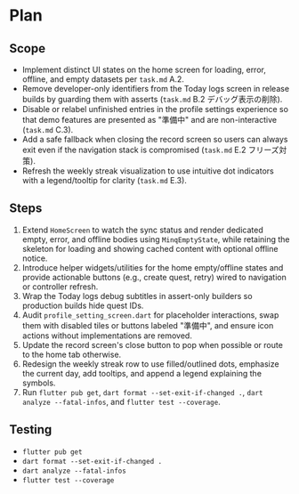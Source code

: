 # Plan

## Scope
- Implement distinct UI states on the home screen for loading, error, offline, and empty datasets per `task.md` A.2.
- Remove developer-only identifiers from the Today logs screen in release builds by guarding them with asserts (`task.md` B.2 デバッグ表示の削除).
- Disable or relabel unfinished entries in the profile settings experience so that demo features are presented as "準備中" and are non-interactive (`task.md` C.3).
- Add a safe fallback when closing the record screen so users can always exit even if the navigation stack is compromised (`task.md` E.2 フリーズ対策).
- Refresh the weekly streak visualization to use intuitive dot indicators with a legend/tooltip for clarity (`task.md` E.3).

## Steps
1. Extend `HomeScreen` to watch the sync status and render dedicated empty, error, and offline bodies using `MinqEmptyState`, while retaining the skeleton for loading and showing cached content with optional offline notice.
2. Introduce helper widgets/utilities for the home empty/offline states and provide actionable buttons (e.g., create quest, retry) wired to navigation or controller refresh.
3. Wrap the Today logs debug subtitles in assert-only builders so production builds hide quest IDs.
4. Audit `profile_setting_screen.dart` for placeholder interactions, swap them with disabled tiles or buttons labeled "準備中", and ensure icon actions without implementations are removed.
5. Update the record screen's close button to pop when possible or route to the home tab otherwise.
6. Redesign the weekly streak row to use filled/outlined dots, emphasize the current day, add tooltips, and append a legend explaining the symbols.
7. Run `flutter pub get`, `dart format --set-exit-if-changed .`, `dart analyze --fatal-infos`, and `flutter test --coverage`.

## Testing
- `flutter pub get`
- `dart format --set-exit-if-changed .`
- `dart analyze --fatal-infos`
- `flutter test --coverage`
